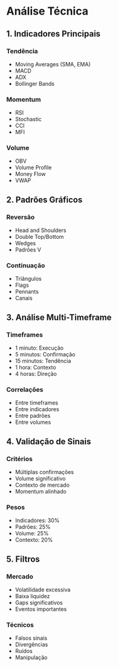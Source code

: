 # Análise Técnica

## 1. Indicadores Principais

### Tendência
- Moving Averages (SMA, EMA)
- MACD
- ADX
- Bollinger Bands

### Momentum
- RSI
- Stochastic
- CCI
- MFI

### Volume
- OBV
- Volume Profile
- Money Flow
- VWAP

## 2. Padrões Gráficos

### Reversão
- Head and Shoulders
- Double Top/Bottom
- Wedges
- Padrões V

### Continuação
- Triângulos
- Flags
- Pennants
- Canais

## 3. Análise Multi-Timeframe

### Timeframes
- 1 minuto: Execução
- 5 minutos: Confirmação
- 15 minutos: Tendência
- 1 hora: Contexto
- 4 horas: Direção

### Correlações
- Entre timeframes
- Entre indicadores
- Entre padrões
- Entre volumes

## 4. Validação de Sinais

### Critérios
- Múltiplas confirmações
- Volume significativo
- Contexto de mercado
- Momentum alinhado

### Pesos
- Indicadores: 30%
- Padrões: 25%
- Volume: 25%
- Contexto: 20%

## 5. Filtros

### Mercado
- Volatilidade excessiva
- Baixa liquidez
- Gaps significativos
- Eventos importantes

### Técnicos
- Falsos sinais
- Divergências
- Ruídos
- Manipulação 